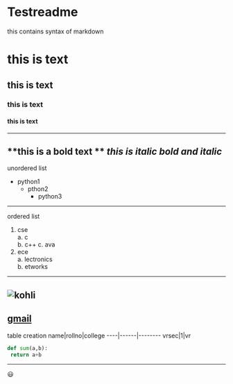# Testreadme   
this contains syntax of markdown  
# this is text
## this is text 
### this is text
####  this is text
-------------------------
**this is a bold text ** 
*this is italic*
***bold and italic***
----------------------------
unordered list
- python1
  - pthon2
    - python3
 ---------------------------
  ordered list
  1. cse  
      a. c   
      b. c++ 
      c. ava  
  2. ece   
      a. lectronics  
      b. etworks   
  ---------------------------
  ![kohli](https://www.sciencemag.org/sites/default/files/styles/inline__450w__no_aspect/public/dogs_1280p_0.jpg?itok=4t_1_fSJ)
--------------------------------------------------------------------------------------------------------------------------------
[gmail](https://mail.google.com)  
----------------------------------------
table creation
name|rollno|college
----|------|--------
vrsec|1|vr  

```python  
def sum(a,b):  
 return a+b 

```  
---------------------------

:smiley:
